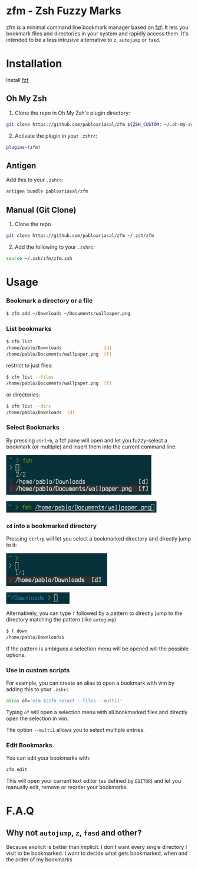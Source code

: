 # zfm - Zsh Fuzzy Marks

zfm is a minimal command line bookmark manager based on [fzf](https://github.com/junegunn/fzf).
It lets you bookmark files and directories in your system and rapidly access them.
It's intended to be a less intrusive alternative to `z`, `autojump` or `fasd`.

# Installation

Install [fzf](https://github.com/junegunn/fzf)

## Oh My Zsh

1. Clone the repo in Oh My Zsh's plugin directory:

```sh
git clone https://github.com/pabloariasal/zfm ${ZSH_CUSTOM:-~/.oh-my-zsh/custom}/plugins/zfm}
```

2. Activate the plugin in your `.zshrc`:

```sh
plugins=(zfm)
```

## Antigen

Add this to your `.zshrc`:

```sh
antigen bundle pabloariasal/zfm
```

## Manual (Git Clone)

1. Clone the repo

```sh
git clone https://github.com/pabloariasal/zfm ~/.zsh/zfm
```

2. Add the following to your `.zshrc`:

```sh
source ~/.zsh/zfm/zfm.zsh
```

# Usage

### Bookmark a directory or a file

```sh
$ zfm add ~/Downloads ~/Documents/wallpaper.png
```

### List bookmarks

```sh
$ zfm list
/home/pablo/Downloads                [d]
/home/pablo/Documents/wallpaper.png  [f]
```

restrict to just files:

```sh
$ zfm list --files
/home/pablo/Documents/wallpaper.png  [f]
```
or directories:

```sh
$ zfm list --dirs
/home/pablo/Downloads  [d]
```
### Select Bookmarks

By pressing `ctrl+b`, a fzf pane will open and let you fuzzy-select a bookmark (or multiple) and insert them into the current command line:

![](misc/bookmark_selection.png)

![](misc/bookmark_inserted.png)

### `cd` into a bookmarked directory

Pressing `ctrl+p` will let you select a bookmarked directory and directly jump to it:

![](misc/select_dir.png)

![](misc/changed_dir.png)

Alternatively, you can type `f` followed by a pattern to directly jump to the directory matching the pattern (like `autojump`)

```sh
$ f down
/home/pablo/Downloads$
```
If the pattern is ambiguos a selection menu will be opened will the possible options.

### Use in custom scripts

For example, you can create an alias to open a bookmark with vim by adding this to your `.zshrc`

```sh
alias of='vim $(zfm select --files --multi)'
```
Typing `of` will open a selection menu with all bookmarked files and directly open the selection in vim.

The option `--multi1` allows you to select multiple entries.

### Edit Bookmarks

You can edit your bookmarks with:

```sh
zfm edit

```

This will open your current text editor (as defined by `EDITOR`) and let you manually edit, remove or reorder your bookmarks.

# F.A.Q

## Why not `autojump`, `z`, `fasd` and other?

Because explicit is better than implicit. I don't want every single directory I visit to be bookmarked.
I want to decide what gets bookmarked, when and the order of my bookmarks

